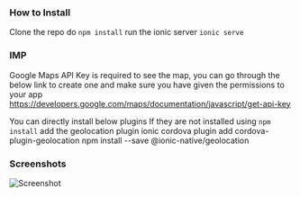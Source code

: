 
### How to Install
Clone the repo
do `npm install`
run the ionic server `ionic serve`

### IMP
Google Maps API Key is required to see the map, you can go through the below link to create one and make sure you have given the permissions to your app
https://developers.google.com/maps/documentation/javascript/get-api-key

You can directly install below plugins If they are not installed using `npm install`
add the geolocation plugin
ionic cordova plugin add cordova-plugin-geolocation
npm install --save @ionic-native/geolocation

### Screenshots
![Screenshot](https://i.imgur.com/XLendwE.png)


